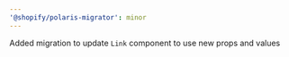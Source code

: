 ```yaml
---
'@shopify/polaris-migrator': minor
---
```


Added migration to update `Link` component to use new props and values
